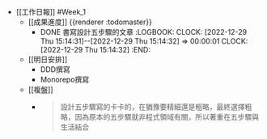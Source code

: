 - [[工作日報]] #Week_1
	- [[成果進度]] {{renderer :todomaster}}
		- DONE 書寫設計五步驟的文章
		  :LOGBOOK:
		  CLOCK: [2022-12-29 Thu 15:14:31]--[2022-12-29 Thu 15:14:32] =>  00:00:01
		  CLOCK: [2022-12-29 Thu 15:14:32]
		  :END:
	- [[明日安排]]
		- DDD撰寫
		- Monorepo撰寫
	- [[複盤]]
		- > 設計五步驟寫的卡卡的，在猶豫要精細還是粗略，最終選擇粗略，因為原本的五步驟就非程式領域有關，所以著重在五步驟與生活結合